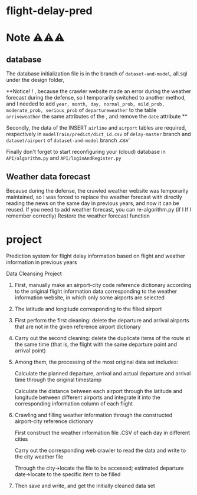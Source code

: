 # flight-delay-pred
# Note ⚠⚠⚠

## database

The database initialization file is in the branch of `dataset-and-model`, all.sql under the design folder,

**Notice! ! , because the crawler website made an error during the weather forecast during the defense, so I temporarily switched to another method, and I needed to add `year, month, day, normal_prob, mild_prob, moderate_prob, serious_prob` of `departureweather` to the table `arriveweather` the same attributes of the , and remove the `date` attribute **

Secondly, the data of the INSERT `airline` and `airport` tables are required, respectively in `modelTrain/predict/dict_id.csv` of `delay-master` branch and `dataset/airport` of `dataset-and-model` branch .csv`

Finally don't forget to start reconfiguring your (cloud) database in `API/algorithm.py` and `API/loginAndRegister.py`

## Weather data forecast

Because during the defense, the crawled weather website was temporarily maintained, so I was forced to replace the weather forecast with directly reading the news on the same day in previous years, and now it can be reused. If you need to add weather forecast, you can re-algorithm.py (if I If I remember correctly) Restore the weather forecast function

<!-- ALL-CONTRIBUTORS-LIST: START - Do not remove or modify this section -->
<!-- ALL-CONTRIBUTORS-LIST:END -->
# project
Prediction system for flight delay information based on flight and weather information in previous years

Data Cleansing Project

1. First, manually make an airport-city code reference dictionary according to the original flight information data corresponding to the weather information website, in which only some airports are selected

2. The latitude and longitude corresponding to the filled airport

3. First perform the first cleaning: delete the departure and arrival airports that are not in the given reference airport dictionary

4. Carry out the second cleaning: delete the duplicate items of the route at the same time (that is, the flight with the same departure point and arrival point)

5. Among them, the processing of the most original data set includes:

   Calculate the planned departure, arrival and actual departure and arrival time through the original timestamp

   Calculate the distance between each airport through the latitude and longitude between different airports and integrate it into the corresponding information column of each flight

6. Crawling and filling weather information through the constructed airport-city reference dictionary

   First construct the weather information file .CSV of each day in different cities

   Carry out the corresponding web crawler to read the data and write to the city weather file

   Through the city->locate the file to be accessed; estimated departure date->locate to the specific item to be filled

7. Then save and write, and get the initially cleaned data set
